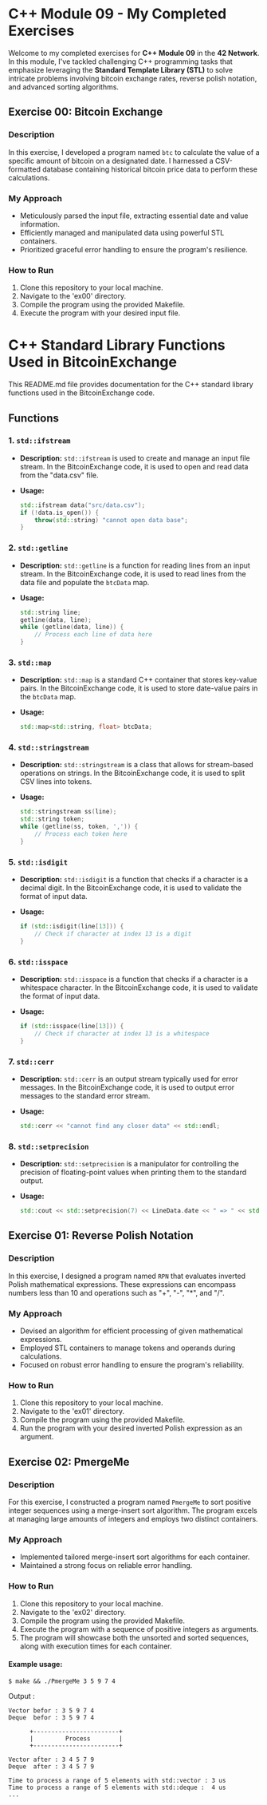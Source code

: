 # C++ Module 09 - My Completed Exercises

Welcome to my completed exercises for **C++ Module 09** in the **42 Network**. In this module, I've tackled challenging C++ programming tasks that emphasize leveraging the **Standard Template Library (STL)** to solve intricate problems involving bitcoin exchange rates, reverse polish notation, and advanced sorting algorithms.

## Exercise 00: Bitcoin Exchange

### Description

In this exercise, I developed a program named `btc` to calculate the value of a specific amount of bitcoin on a designated date. I harnessed a CSV-formatted database containing historical bitcoin price data to perform these calculations.

### My Approach

- Meticulously parsed the input file, extracting essential date and value information.
- Efficiently managed and manipulated data using powerful STL containers.
- Prioritized graceful error handling to ensure the program's resilience.

### How to Run

1. Clone this repository to your local machine.
2. Navigate to the 'ex00' directory.
3. Compile the program using the provided Makefile.
4. Execute the program with your desired input file.

# C++ Standard Library Functions Used in BitcoinExchange

This README.md file provides documentation for the C++ standard library functions used in the BitcoinExchange code.

## Functions

### 1. `std::ifstream`

- **Description:** `std::ifstream` is used to create and manage an input file stream. In the BitcoinExchange code, it is used to open and read data from the "data.csv" file.

- **Usage:**
    ```cpp
    std::ifstream data("src/data.csv");
    if (!data.is_open()) {
        throw(std::string) "cannot open data base";
    }
    ```

### 2. `std::getline`

- **Description:** `std::getline` is a function for reading lines from an input stream. In the BitcoinExchange code, it is used to read lines from the data file and populate the `btcData` map.

- **Usage:**
    ```cpp
    std::string line;
    getline(data, line);
    while (getline(data, line)) {
        // Process each line of data here
    }
    ```

### 3. `std::map`

- **Description:** `std::map` is a standard C++ container that stores key-value pairs. In the BitcoinExchange code, it is used to store date-value pairs in the `btcData` map.

- **Usage:**
    ```cpp
    std::map<std::string, float> btcData;
    ```

### 4. `std::stringstream`

- **Description:** `std::stringstream` is a class that allows for stream-based operations on strings. In the BitcoinExchange code, it is used to split CSV lines into tokens.

- **Usage:**
    ```cpp
    std::stringstream ss(line);
    std::string token;
    while (getline(ss, token, ',')) {
        // Process each token here
    }
    ```

### 5. `std::isdigit`

- **Description:** `std::isdigit` is a function that checks if a character is a decimal digit. In the BitcoinExchange code, it is used to validate the format of input data.

- **Usage:**
    ```cpp
    if (std::isdigit(line[13])) {
        // Check if character at index 13 is a digit
    }
    ```

### 6. `std::isspace`

- **Description:** `std::isspace` is a function that checks if a character is a whitespace character. In the BitcoinExchange code, it is used to validate the format of input data.

- **Usage:**
    ```cpp
    if (std::isspace(line[13])) {
        // Check if character at index 13 is a whitespace
    }
    ```

### 7. `std::cerr`

- **Description:** `std::cerr` is an output stream typically used for error messages. In the BitcoinExchange code, it is used to output error messages to the standard error stream.

- **Usage:**
    ```cpp
    std::cerr << "cannot find any closer data" << std::endl;
    ```
### 8. `std::setprecision`

- **Description:** `std::setprecision` is a manipulator for controlling the precision of floating-point values when printing them to the standard output.

- **Usage:**
    ```cpp
    std::cout << std::setprecision(7) << LineData.date << " => " << std::setprecision(7) << LineData.value << std::endl;
    ```
## Exercise 01: Reverse Polish Notation

### Description

In this exercise, I designed a program named `RPN` that evaluates inverted Polish mathematical expressions. These expressions can encompass numbers less than 10 and operations such as "+", "-", "*", and "/".

### My Approach

- Devised an algorithm for efficient processing of given mathematical expressions.
- Employed STL containers to manage tokens and operands during calculations.
- Focused on robust error handling to ensure the program's reliability.

### How to Run

1. Clone this repository to your local machine.
2. Navigate to the 'ex01' directory.
3. Compile the program using the provided Makefile.
4. Run the program with your desired inverted Polish expression as an argument.

## Exercise 02: PmergeMe

### Description

For this exercise, I constructed a program named `PmergeMe` to sort positive integer sequences using a merge-insert sort algorithm. The program excels at managing large amounts of integers and employs two distinct containers.

### My Approach

- Implemented tailored merge-insert sort algorithms for each container.
- Maintained a strong focus on reliable error handling.

### How to Run

1. Clone this repository to your local machine.
2. Navigate to the 'ex02' directory.
3. Compile the program using the provided Makefile.
4. Execute the program with a sequence of positive integers as arguments.
5. The program will showcase both the unsorted and sorted sequences, along with execution times for each container.

#### Example usage: 
```shell
$ make && ./PmergeMe 3 5 9 7 4
```
Output :
```shell
Vector befor : 3 5 9 7 4 
Deque  befor : 3 5 9 7 4 

      +------------------------+
      |         Process        |
      +------------------------+

Vector after : 3 4 5 7 9 
Deque  after : 3 4 5 7 9 

Time to process a range of 5 elements with std::vector : 3 us
Time to process a range of 5 elements with std::deque :  4 us
...
```
